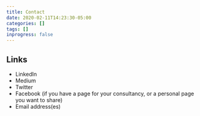 ```yaml
---
title: Contact
date: 2020-02-11T14:23:30-05:00
categories: []
tags: []
inprogress: false
---
```


## Links

- LinkedIn
- Medium
- Twitter
- Facebook (if you have a page for your consultancy, or a personal page you want to share)
- Email address(es)
